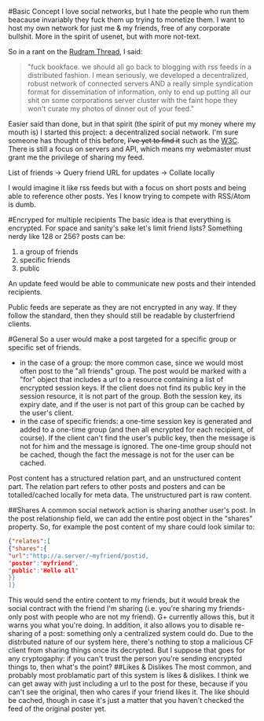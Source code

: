 #Basic Concept
I love social networks, but I hate the people who run them beacause invariably they fuck them up trying to monetize them. I want to host my own network for just me & my friends, free of any corporate bullshit. More in the spirit of usenet, but with more not-text.

So in a rant on the [Rudram Thread](https://www.facebook.com/chris.rudram/posts/10153870108165247), I said: 

>"fuck bookface. we should all go back to blogging with rss feeds in a distributed fashion. I mean seriously, we developed a decentralized, robust network of connected servers AND a really simple syndication format for dissemination of information, only to end up putting all our shit on some corporations server cluster with the faint hope they won't curate my photos of dinner out of your feed."

Easier said than done, but in that spirit (the spirit of put my money where my mouth is) I started this project: a decentralized social network. I'm sure someone has thought of this before, <del>I've yet to find it</del> such as the [W3C](http://www.w3.org/Social/WG). There is still a focus on servers and API, which means my webmaster must grant me the privilege of sharing my feed.

List of friends -> Query friend URL for updates -> Collate locally

I would imagine it like rss feeds but with a focus on short posts and being able to reference other posts. Yes I know trying to compete with RSS/Atom is dumb.

#Encryped for multiple recipients
The basic idea is that everything is encrypted. For space and sanity's sake let's limit friend lists? Something nerdy like 128 or 256?
posts can be:

1. a group of friends
2. specific friends
3. public

An update feed would be able to communicate new posts and their intended recipients. 

Public feeds are seperate as they are not encrypted in any way. If they follow the standard, then they should still be readable by clusterfriend clients.

#General
So a user would make a post targeted for a specific group or specific set of friends.

- in the case of a group: the more common case, since we would most often post to the "all friends" group. The post would be marked with a "for" object that includes a url to a resource containing a list of encrypted session keys. If the client does not find its public key in the session resource, it is not part of the group. Both the session key, its expiry date, and if the user is not part of this group can be cached by the user's client.
- in the case of specific friends: a one-time session key is generated and added to a one-time group (and then all encrypted for each recipient, of course). If the client can't find the user's public key, then the message is not for him and the message is ignored. The one-time group should not be cached, though the fact the message is not for the user can be cached.

Post content has a structured relation part, and an unstructured content part. The relation part refers to other posts and posters and can be totalled/cached locally for meta data. The unstructured part is raw content.

##Shares
A common social network action is sharing another user's post. In the post relationship field, we can add the entire post object in the "shares" property. So, for example the post content of my share could look similar to:
```json
{"relates":[
{"shares":{
"url":"http://a.server/~myfriend/postid,
"poster":"myfriend",
"public":"Hello all"
}}
]}
```
This would send the entire content to my friends, but it would break the social contract with the friend I'm sharing (i.e. you're sharing my friends-only post with people who are not my friend). G+ currently allows this, but it warns you what you're doing. In addition, it also allows you to disable re-sharing of a post: something only a centralized system could do. Due to the distrbuted nature of our system here, there's nothing to stop a malicious CF client from sharing things once its decrypted. But I suppose that goes for any cryptogaphy: if you can't trust the person you're sending encrypted things to, then what's the point?
##Likes & Dislikes
The most common, and probably most problamatic part of this system is likes & dislikes. I think we can get away with just including a url to the post for these, because if you can't see the original, then who cares if your friend likes it. The like should be cached, though in case it's just a matter that you haven't checked the feed of the original poster yet.